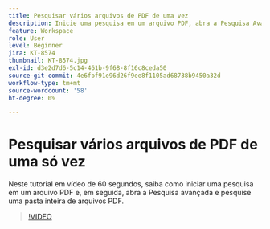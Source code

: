 ```yaml
---
title: Pesquisar vários arquivos de PDF de uma vez
description: Inicie uma pesquisa em um arquivo PDF, abra a Pesquisa Avançada e pesquise uma pasta inteira de arquivos PDF
feature: Workspace
role: User
level: Beginner
jira: KT-8574
thumbnail: KT-8574.jpg
exl-id: d3e2d7d6-5c14-461b-9f68-8f16c8ceda50
source-git-commit: 4e6fbf91e96d26f9ee8f1105ad68738b9450a32d
workflow-type: tm+mt
source-wordcount: '58'
ht-degree: 0%

---
```


# Pesquisar vários arquivos de PDF de uma só vez

Neste tutorial em vídeo de 60 segundos, saiba como iniciar uma pesquisa em um arquivo PDF e, em seguida, abra a Pesquisa avançada e pesquise uma pasta inteira de arquivos PDF.

>[!VIDEO](https://video.tv.adobe.com/v/3414213?quality=12&learn=on&hidetitle=true&captions=por_br)
